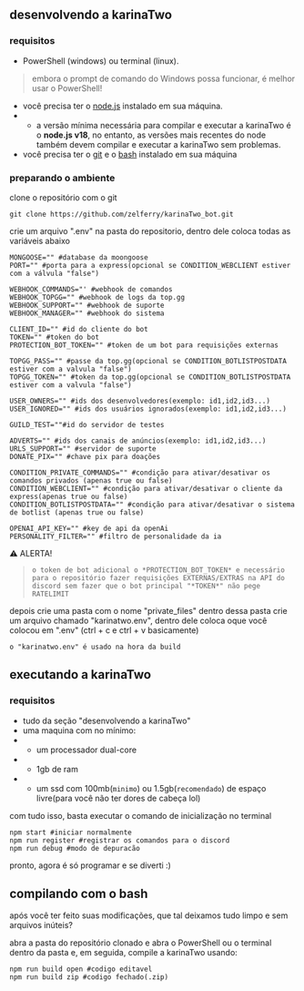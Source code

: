 ## desenvolvendo a karinaTwo
### requisitos

* PowerShell (windows) ou terminal (linux).
> embora o prompt de comando do Windows possa funcionar, é melhor usar o PowerShell!
* você precisa ter o [node.js](https://nodejs.org/en) instalado em sua máquina. 
* * a versão mínima necessária para compilar e executar a karinaTwo é o **node.js v18**, no entanto, as versões mais recentes do node também devem compilar e executar a karinaTwo sem problemas.
* você precisa ter o [git](https://git-scm.com/) e o [bash](https://www.gnu.org/software/bash/) instalado em sua máquina

### preparando o ambiente

clone o repositório com o git
```
git clone https://github.com/zelferry/karinaTwo_bot.git
```

crie um arquivo ".env" na pasta do repositorio, dentro dele coloca todas as variáveis abaixo
```envolviment
MONGOOSE="" #database da moongoose
PORT="" #porta para a express(opcional se CONDITION_WEBCLIENT estiver com a válvula "false")

WEBHOOK_COMMANDS="' #webhook de comandos
WEBHOOK_TOPGG="" #webhook de logs da top.gg
WEBHOOK_SUPPORT="" #webhook de suporte
WEBHOOK_MANAGER="" #webhook do sistema

CLIENT_ID="" #id do cliente do bot
TOKEN="" #token do bot
PROTECTION_BOT_TOKEN="" #token de um bot para requisições externas

TOPGG_PASS="" #passe da top.gg(opcional se CONDITION_BOTLISTPOSTDATA estiver com a valvula "false")
TOPGG_TOKEN="" #token da top.gg(opcional se CONDITION_BOTLISTPOSTDATA estiver com a valvula "false")

USER_OWNERS="" #ids dos desenvolvedores(exemplo: id1,id2,id3...)
USER_IGNORED="" #ids dos usuários ignorados(exemplo: id1,id2,id3...)

GUILD_TEST=""#id do servidor de testes

ADVERTS="" #ids dos canais de anúncios(exemplo: id1,id2,id3...)
URLS_SUPPORT="" #servidor de suporte
DONATE_PIX="" #chave pix para doações

CONDITION_PRIVATE_COMMANDS="" #condição para ativar/desativar os comandos privados (apenas true ou false)
CONDITION_WEBCLIENT="" #condição para ativar/desativar o cliente da express(apenas true ou false)
CONDITION_BOTLISTPOSTDATA="" #condição para ativar/desativar o sistema de botlist (apenas true ou false)

OPENAI_API_KEY="" #key de api da openAi
PERSONALITY_FILTER="" #filtro de personalidade da ia
```
⚠ ALERTA!
> `o token de bot adicional o *PROTECTION_BOT_TOKEN* e necessário para o repositório fazer requisições EXTERNAS/EXTRAS na API do discord sem fazer que o bot principal "*TOKEN*" não pege RATELIMIT`

depois crie uma pasta com o nome "private_files"
dentro dessa pasta crie um arquivo chamado "karinatwo.env", dentro dele coloca oque você colocou em ".env" (ctrl + c e ctrl + v basicamente)

`o "karinatwo.env" é usado na hora da build`

## executando a karinaTwo

### requisitos
* tudo da seção "desenvolvendo a karinaTwo"
* uma maquina com no mínimo:
* * um processador dual-core
* * 1gb de ram
* * um ssd com 100mb(`minimo`) ou 1.5gb(`recomendado`) de espaço livre(para você não ter dores de cabeça lol)

com tudo isso, basta executar o comando de inicialização no terminal
```shell
npm start #iniciar normalmente
npm run register #registrar os comandos para o discord
npm run debug #modo de depuracão
```

pronto, agora é só programar e se diverti :)

## compilando com o bash

após você ter feito suas modificações, que tal deixamos tudo limpo e sem arquivos inúteis?

abra a pasta do repositório clonado e abra o PowerShell ou o terminal dentro da pasta e, em seguida, compile a karinaTwo usando:
```shell
npm run build open #codigo editavel
npm run build zip #codigo fechado(.zip)
```
